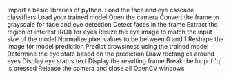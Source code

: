 Import a basic libraries of python.
Load the face and eye cascade classifiers
Load your trained model
Open the camera
Convert the frame to grayscale for face and eye detection
Detect faces in the frame
Extract the region of interest (ROI) for eyes
Resize the eye image to match the input size of the model
Normalize pixel values to be between 0 and 1
Reshape the image for model prediction
Predict drowsiness using the trained model
Determine the eye state based on the prediction
Draw rectangles around eyes
Display eye status text
Display the resulting frame
Break the loop if 'q' is pressed
Release the camera and close all OpenCV windows
